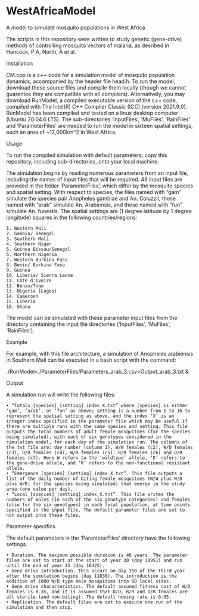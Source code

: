 ﻿# WestAfricaModel

A model to simulate mosquito populations in West Africa

The scripts in this repository were written to study genetic (gene-drive) methods of controlling mosquito vectors of malaria, as desribed in Hancock, P.A, North, A et al.

Installation

CM.cpp is a c++ code for a simulation model of mosquito population dynamics, accompanied by the header file head.h. To run the model, download these source files and compile them locally (though we cannot guarentee they are compatible with all compilers). Alternatively, you may download RunModel, a compiled executable version of the c++ code, compiled with The Intel(R) C++ Compiler Classic (ICC) (version 2021.9.0). RunModel has been compiled and tested on a linux desktop computer (Ubuntu 20.04.6 LTS). The sub-directories ‘InputFiles’, ‘MuFiles’, ‘RainFiles’ and ‘ParameterFiles’ are needed to run the model in sixteen spatial settings, each an area of ~12,000km^2 in West Africa. 

Usage

To run the compiled simulation with default parameters, copy this repository, including sub-directories, onto your local machine. 

The simulation begins by reading numerous parameters from an input file, including the names of input files that will be required. 48 input files are provided in the folder ‘ParameterFiles’, which differ by the mosquito species and spatial setting. With respect to species, the files named with “gam” simulate the species pair Anopheles gambiae and An. Coluzzii, those named with “arab” simulate An. Arabiensis, and those named with “fun” simulate An. funestis. The spatial settings are (1 degree latitude by 1 degree longitude) squares in the following countries/regions:

    1. Western Mali
    2. Gambia/ Senegal
    3. Southern Mali
    4. Southern Niger
    5. Guinea Bissau/Senegal
    6. Northern Nigeria
    7. Western Burkina Faso
    8. Benin/ Burkina Faso
    9. Guinea
    10. Liberia/ Sierra Leone
    11. Côte d'Ivoire
    12. Benin/Togo
    13. Nigeria (Lagos)
    14. Cameroon
    15. Liberia
    16. Ghana

The model can be simulated with these parameter input files from the directory containing the input file directories (‘InputFiles’, ‘MuFiles’, ‘RainFiles’).

Example

For example, with this file architecture, a simulation of Anopheles arabiensis in Southern Mali can be executed in a bash script with the command:

./RunModel<./ParameterFiles/Parameters_arab_3.csv>Output_arab_3.txt &


Output

A simulation run will write the following files:

    • “Totals_[species]_[setting]_index_X.txt” where [species] is either ‘gam’, ‘arab’, or ‘fun’ as above; setting is a number from 1 to 16 to represent the spatial setting as above, and the index ‘X’ is an integer index specified in the parameter file which may be useful if there are multiple runs with the same species and setting. This file outputs the total numbers of adult female mosquitoes (for the species being simulated), with each of six genotypes considered in the simulation model, for each day of the simulation run. The columns of the txt file are: day number (column 1), W/W females (c2), W/D females (c3), D/D females (c4), W/R females (c5), R/R females (c6) and D/R females (c7). Here W refers to the ‘wildtype’ allele, ‘D’ refers to the gene-drive allele, and ‘R’ refers to the non-functional resistant allele.
    • “Emergence_[species]_[setting]_index_X.txt”. This file outputs a list of the daily number of biting female mosquitoes (W/W plus W/D plus W/R; for the species being simulated) that emerge in the study area (one value per day).
    • “Local_[species]_[setting]_index_X.txt”. This file writes the numbers of males (in each of the six genotype categories) and females (also for the six genotypes) in each local population, at time points specified in the input file. The default parameter files are set to not output into these files.



Parameter specifics

The default parameters in the ‘ParameterFiles’ directory have the following settings.

    • Duration. The maximum possible duration is 46 years. The parameter files are set to start at the start of year 30 (day 10951) and run until the end of year 45 (day 16425).
    • Gene drive introduction. This occurs on day 150 of the third year after the simulation begins (day 11830). The introduction is the addition of 1000 W/D type male mosquitoes into 50 local sites.
    • Gene drive characteristics. The default assumed fitness cost of W/D females is 0.35, and it is assumed that D/D, R/R and D/R females are all sterile (and non-biting). The default homing rate is 0.95.
    • Replication. The default files are set to execute one run of the simulation and then stop.
